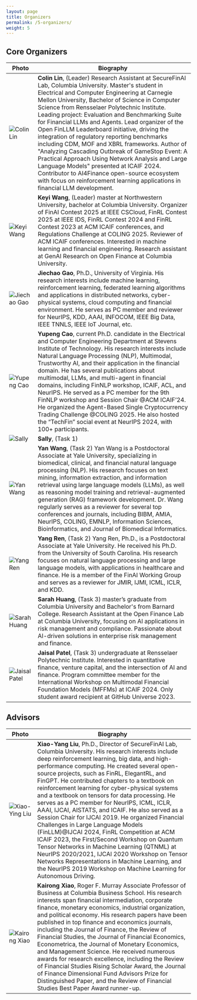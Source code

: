 ```yaml
---
layout: page
title: Organizers
permalink: /5-organizers/
weight: 5
---
```


## Core Organizers

| Photo                | Biography              |
|----------------------|-------------------|
| ![Colin Lin](https://github.com/Open-Finance-Lab/SecureFinAI_Contest_2025/blob/main/docs/assets/organizers/colin.jpeg?raw=true)      | **Colin Lin**, (Leader) Research Assistant at SecureFinAI Lab, Columbia University. Master's student in Electrical and Computer Engineering at Carnegie Mellon University, Bachelor of Science in Computer Science from Rensselaer Polytechnic Institute. Leading project: Evaluation and Benchmarking Suite for Financial LLMs and Agents. Lead organizer of the Open FinLLM Leaderboard initiative, driving the integration of regulatory reporting benchmarks including CDM, MOF and XBRL frameworks. Author of "Analyzing Cascading Outbreak of GameStop Event: A Practical Approach Using Network Analysis and Large Language Models" presented at ICAIF 2024. Contributor to AI4Finance open-source ecosystem with focus on reinforcement learning applications in financial LLM development.|
| ![Keyi Wang](https://github.com/Open-Finance-Lab/SecureFinAI_Contest_2025/blob/main/docs/assets/organizers/keyi.jpeg?raw=true)      | **Keyi Wang**, (Leader) master at Northwestern University, bachelor at Columbia University. Organizer of FinAI Contest 2025 at IEEE CSCloud, FinRL Contest 2025 at IEEE IDS, FinRL Contest 2024 and FinRL Contest 2023 at ACM ICAIF conferences, and Regulations Challenge at COLING 2025. Reviewer of ACM ICAIF conferences. Interested in machine learning and financial engineering. Research assistant at GenAI Research on Open Finance at Columbia University.|
| ![Jiechao Gao](https://github.com/Open-Finance-Lab/SecureFinAI_Contest_2025/blob/main/docs/assets/organizers/jiechao_gao.jpeg?raw=true) | **Jiechao Gao**, Ph.D., University of Virginia. His research interests include machine learning, reinforcement learning, federated learning algorithms and applications in distributed networks, cyber-physical systems, cloud computing and financial environment. He serves as PC member and reviewer for NeurIPS, KDD, AAAI, INFOCOM, IEEE Big Data, IEEE TNNLS, IEEE IoT Journal, etc.|
| ![Yupeng Cao](https://github.com/Open-Finance-Lab/SecureFinAI_Contest_2025/blob/main/docs/assets/organizers/yupeng_cao.png?raw=true) | **Yupeng Cao**, current Ph.D. candidate in the Electrical and Computer Engineering Department at Stevens Institute of Technology. His research interests include Natural Language Processing (NLP), Multimodal, Trustworthy AI, and their application in the financial domain. He has several publications about multimodal, LLMs, and multi-agent in financial domains, including FinNLP workshop, ICAIF, ACL, and NeurIPS. He served as a PC member for the 9th FinNLP workshop and Session Chair @ACM ICAIF’24. He organized the Agent-Based Single Cryptocurrency Trading Challenge @COLING 2025. He also hosted the “TechFin” social event at NeurIPS 2024, with 100+ participants.|
| ![Sally](https://github.com/Open-Finance-Lab/SecureFinAI_Contest_2025/blob/main/docs/assets/organizers/sally.png?raw=true) | **Sally**, (Task 1)|
| ![Yan Wang](https://github.com/Open-Finance-Lab/SecureFinAI_Contest_2025/blob/main/docs/assets/organizers/Yan_Wang.jpg?raw=true) | **Yan Wang**, (Task 2) Yan Wang is a Postdoctoral Associate at Yale University, specializing in biomedical, clinical, and financial natural language processing (NLP). His research focuses on text mining, information extraction, and information retrieval using large language models (LLMs), as well as reasoning model training and retrieval-augmented generation (RAG) framework development. Dr. Wang regularly serves as a reviewer for several top conferences and journals, including BIBM, AMIA, NeurIPS, COLING, EMNLP, Information Sciences, Bioinformatics, and Journal of Biomedical Informatics.|
| ![Yang Ren](https://github.com/Open-Finance-Lab/SecureFinAI_Contest_2025/blob/main/docs/assets/organizers/Yang_Ren.jpg?raw=true) | **Yang Ren**, (Task 2) Yang Ren, Ph.D., is a Postdoctoral Associate at Yale University. He received his Ph.D. from the University of South Carolina. His research focuses on natural language processing and large language models, with applications in healthcare and finance. He is a member of the FinAI Working Group and serves as a reviewer for JMIR, IJMI, ICML, ICLR, and KDD.|
| ![Sarah Huang](https://github.com/Open-Finance-Lab/SecureFinAI_Contest_2025/blob/main/docs/assets/organizers/sarah.jpg?raw=true)      | **Sarah Huang**, (Task 3) master’s graduate from Columbia University and Bachelor's from Barnard College. Research Assistant at the Open Finance Lab at Columbia University, focusing on AI applications in risk management and compliance. Passionate about AI-driven solutions in enterprise risk management and finance.|
| ![Jaisal Patel](https://github.com/Open-Finance-Lab/SecureFinAI_Contest_2025/blob/main/docs/assets/organizers/jaisal_patel.png?raw=true)      | **Jaisal Patel**, (Task 3) undergraduate at Rensselaer Polytechnic Institute. Interested in quantitative finance, venture capital, and the intersection of AI and finance. Program committee member for the International Workshop on Multimodal Financial Foundation Models (MFFMs) at ICAIF 2024. Only student award recipient at GitHub Universe 2023.|


## Advisors

| Photo                | Biography              |
|----------------------|-------------------|
| ![Xiao-Ying Liu](https://github.com/Open-Finance-Lab/SecureFinAI_Contest_2025/blob/main/docs/assets/organizers/supervisors/liu-xy.png?raw=true) | **Xiao-Yang Liu**, Ph.D., Director of SecureFinAI Lab, Columbia University. His research interests include deep reinforcement learning, big data, and high-performance computing. He created several open-source projects, such as FinRL, ElegantRL, and FinGPT. He contributed chapters to a textbook on reinforcement learning for cyber-physical systems and a textbook on tensors for data processing. He serves as a PC member for NeurIPS, ICML, ICLR, AAAI, IJCAI, AISTATS, and ICAIF. He also served as a Session Chair for IJCAI 2019. He organized Financial Challenges in Large Language Models (FinLLM)@IJCAI 2024, FinRL Competition at ACM ICAIF 2023, the First/Second Workshop on Quantum Tensor Networks in Machine Learning (QTNML) at NeurIPS 2020/2021, IJCAI 2020 Workshop on Tensor Networks Representations in Machine Learning, and the NeurIPS 2019 Workshop on Machine Learning for Autonomous Driving.|
| ![Kairong Xiao](https://github.com/Open-Finance-Lab/SecureFinAI_Contest_2025/blob/main/docs/assets/organizers/supervisors/kairong_xiao.jpg?raw=true) | **Kairong Xiao**, Roger F. Murray Associate Professor of Business at Columbia Business School. His research interests span financial intermediation, corporate finance, monetary economics, industrial organization, and political economy. His research papers have been published in top finance and economics journals, including the Journal of Finance, the Review of Financial Studies, the  Journal of Financial Economics, Econometrica, the Journal of Monetary Economics, and Management Science. He received numerous awards for research excellence, including the Review of Financial Studies Rising Scholar Award, the Journal of Finance Dimensional Fund Advisors Prize for Distinguished Paper, and the Review of Financial Studies Best Paper Award runner-up.|





